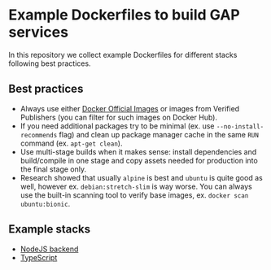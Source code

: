 # Example Dockerfiles to build GAP services

In this repository we collect example Dockerfiles for different stacks following best practices.

## Best practices
* Always use either [Docker Official Images](https://docs.docker.com/docker-hub/official_images/) or images from Verified Publishers (you can filter for such images on Docker Hub).
* If you need additional packages try to be minimal (ex. use `--no-install-recommends` flag) and clean up package manager cache in the same `RUN` command (ex. `apt-get clean`).
* Use multi-stage builds when it makes sense: install dependencies and build/compile in one stage and copy assets needed for production into the final stage only.
* Research showed that usually `alpine` is best and `ubuntu` is quite good as well, however ex. `debian:stretch-slim` is way worse. You can always use the built-in scanning tool to verify base images, ex. `docker scan ubuntu:bionic`.

## Example stacks

* [NodeJS backend](nodejs/)
* [TypeScript](typescript/)